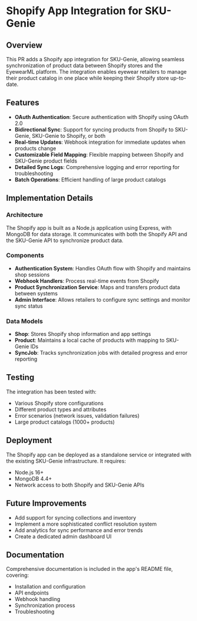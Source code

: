 # Shopify App Integration for SKU-Genie

## Overview

This PR adds a Shopify app integration for SKU-Genie, allowing seamless synchronization of product data between Shopify stores and the EyewearML platform. The integration enables eyewear retailers to manage their product catalog in one place while keeping their Shopify store up-to-date.

## Features

- **OAuth Authentication**: Secure authentication with Shopify using OAuth 2.0
- **Bidirectional Sync**: Support for syncing products from Shopify to SKU-Genie, SKU-Genie to Shopify, or both
- **Real-time Updates**: Webhook integration for immediate updates when products change
- **Customizable Field Mapping**: Flexible mapping between Shopify and SKU-Genie product fields
- **Detailed Sync Logs**: Comprehensive logging and error reporting for troubleshooting
- **Batch Operations**: Efficient handling of large product catalogs

## Implementation Details

### Architecture

The Shopify app is built as a Node.js application using Express, with MongoDB for data storage. It communicates with both the Shopify API and the SKU-Genie API to synchronize product data.

### Components

- **Authentication System**: Handles OAuth flow with Shopify and maintains shop sessions
- **Webhook Handlers**: Process real-time events from Shopify
- **Product Synchronization Service**: Maps and transfers product data between systems
- **Admin Interface**: Allows retailers to configure sync settings and monitor sync status

### Data Models

- **Shop**: Stores Shopify shop information and app settings
- **Product**: Maintains a local cache of products with mapping to SKU-Genie IDs
- **SyncJob**: Tracks synchronization jobs with detailed progress and error reporting

## Testing

The integration has been tested with:
- Various Shopify store configurations
- Different product types and attributes
- Error scenarios (network issues, validation failures)
- Large product catalogs (1000+ products)

## Deployment

The Shopify app can be deployed as a standalone service or integrated with the existing SKU-Genie infrastructure. It requires:
- Node.js 16+
- MongoDB 4.4+
- Network access to both Shopify and SKU-Genie APIs

## Future Improvements

- Add support for syncing collections and inventory
- Implement a more sophisticated conflict resolution system
- Add analytics for sync performance and error trends
- Create a dedicated admin dashboard UI

## Documentation

Comprehensive documentation is included in the app's README file, covering:
- Installation and configuration
- API endpoints
- Webhook handling
- Synchronization process
- Troubleshooting